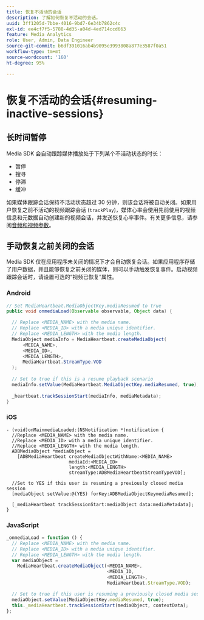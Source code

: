 ```yaml
---
title: 恢复不活动的会话
description: 了解如何恢复不活动的会话。
uuid: 3ff1205d-7bbe-4016-9bd7-6e34b7862c4c
exl-id: ee4cf7f5-5788-4d35-a04d-4ed714ccd663
feature: Media Analytics
role: User, Admin, Data Engineer
source-git-commit: b6df391016ab4b9095e3993808a877e3587f0a51
workflow-type: tm+mt
source-wordcount: '160'
ht-degree: 95%

---
```


# 恢复不活动的会话{#resuming-inactive-sessions}

## 长时间暂停

Media SDK 会自动跟踪媒体播放处于下列某个不活动状态的时长：

* 暂停
* 搜寻
* 停滞
* 缓冲

如果媒体跟踪会话保持不活动状态超过 30 分钟，则该会话将被自动关闭。如果用户恢复之前不活动的视频跟踪会话 (`trackPlay`)，媒体心率会使用先前使用的视频信息和元数据自动创建新的视频会话，并发送恢复心率事件。有关更多信息，请参阅[音频和视频参数](/help/metrics-and-metadata/audio-video-parameters.md)。

## 手动恢复之前关闭的会话

Media SDK 仅在应用程序未关闭的情况下才会自动恢复会话。如果应用程序存储了用户数据，并且能够恢复之前关闭的媒体，则可以手动触发恢复事件。启动视频跟踪会话时，请设置可选的“视频已恢复”属性。

### Android

```java
// Set MediaHeartbeat.MediaObjectKey.mediaResumed to true 
public void onmediaLoad(Observable observable, Object data) { 

  // Replace <MEDIA_NAME> with the media name. 
  // Replace <MEDIA_ID> with a media unique identifier. 
  // Replace <MEDIA_LENGTH> with the media length.  
  MediaObject mediaInfo = MediaHeartbeat.createMediaObject(  
      <MEDIA_NAME>,  
      <MEDIA_ID>,  
      <MEDIA_LENGTH>,  
      MediaHeartbeat.StreamType.VOD 
  ); 
   
  // Set to true if this is a resume playback scenario 
  mediaInfo.setValue(MediaHeartbeat.MediaObjectKey.mediaResumed, true);
   
  _heartbeat.trackSessionStart(mediaInfo, mediaMetadata); 
}
```

### iOS

```
- (void)onMainmediaLoaded:(NSNotification *)notification { 
  //Replace <MEDIA_NAME> with the media name. 
  //Replace <MEDIA_ID> with a media unique identifier. 
  //Replace <MEDIA_LENGTH> with the media length.     
  ADBMediaObject *mediaObject =  
    [ADBMediaHeartbeat createMediaObjectWithName:<MEDIA_NAME> 
                       mediaId:<MEDIA_ID> 
                       length:<MEDIA_LENGTH> 
                       streamType:ADBMediaHeartbeatStreamTypeVOD]; 

  //Set to YES if this user is resuming a previously closed media session 
  [mediaObject setValue:@(YES) forKey:ADBMediaObjectKeymediaResumed];

  [_mediaHeartbeat trackSessionStart:mediaObject data:mediaMetadata]; 
} 
```

### JavaScript

```js
_onmediaLoad = function () { 
  // Replace <MEDIA_NAME> with the media name. 
  // Replace <MEDIA_ID> with a media unique identifier. 
  // Replace <MEDIA_LENGTH> with the media length.  
  var mediaObject =  
    MediaHeartbeat.createMediaObject(<MEDIA_NAME>,  
                                     <MEDIA_ID,  
                                     <MEDIA_LENGTH>,  
                                     MediaHeartbeat.StreamType.VOD);

  // Set to true if this user is resuming a previously closed media session 
  mediaObject.setValue(MediaObjectKey.mediaResumed, true); 
  this._mediaHeartbeat.trackSessionStart(mediaObject, contextData); 
};
```
